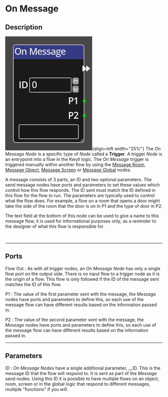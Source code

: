 # On Message

## Description

![On Message Node](../../assets/nodes/on_message.png){align=left width="25%"}
The *On Message Node* is a specific type of *Node* called a __Trigger__. A
trigger *Node* is an entrypoint into a flow in the Kwyll logic. The *On
Message* trigger is triggered manually within another flow by using the
[Message Room](./message_room.md), [Message Object](./message_object.md),
[Message Screen](./message_screen.md) or [Message Global](./message_global.md)
nodes.  

A message consists of 3 parts, an ID and two optional parameters. The send
message nodes have ports and parameters to set these values which control
how this flow responds. The ID sent must match the ID defined in this flow for
the flow to run. The parameters are typically used to control what the flow
does. For example, a flow on a room that opens a door might take the side of
the room that the door is on in P1 and the type of door in P2.

The text field at the bottom of this node can be used to give a name to this
message flow, it is used for informational purposes only, as a reminder to the
designer of what this flow is responsible for.

<br style="clear:left"/>

-------

## Ports

Flow Out
: As with all trigger nodes, an *On Message Node* has only a single flow port
  on the output side. There is no input flow to a trigger node as it is
  the origin of a flow. This flow is only followed if the ID of the message sent 
  matches the ID of this flow.

P1
: The value of the first parameter sent with the message, the *Message* nodes
  have ports and parameters to define this, so each use of the message flow 
  can have different results based on the information passed in.

P2
: The value of the second parameter sent with the message, the *Message* nodes
  have ports and parameters to define this, so each use of the message flow 
  can have different results based on the information passed in.

-------

## Parameters

ID 
: *On Message Nodes* have a single additional parameter, __ID. This is the 
  message ID that the flow will respond to. It is sent as part of the *Message*
  send nodes. Using this ID it is possible to have multiple flows on an object,
  room, screen or in the global logic that respond to different messages,
  multiple "functions" if you will.

